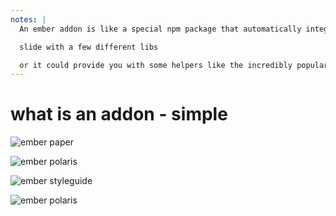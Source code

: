 ```yaml
---
notes: |
  An ember addon is like a special npm package that automatically integrates with your ember app. It can either provide some stuff that your app can make use of, like some components in the case of ember paper or any of the other component libraris out there

  slide with a few different libs

  or it could provide you with some helpers like the incredibly popular ember-truth-thelpers addon. bacically they can provide you anything that you could write in your own app.
---
```


# what is an addon - simple 

![ember paper](/ember-paper.webp) <!-- .element width="300" style="position: absolute; left: 190px;" -->

![ember polaris](/ember-polaris.webp) <!-- .element width="300" style="position: absolute; right: 190px;" -->

![ember styleguide](/ember-styleguide.webp) <!-- .element width="300" -->

![ember polaris](/ember-truth-helpers.webp) <!-- .element width="500" style="position: absolute; left: 190px; bottom: 160px;" -->
